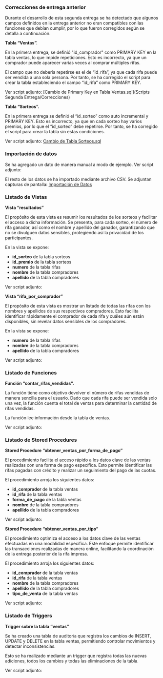 ### Correcciones de entrega anterior

Durante el desarrollo de esta segunda entrega se ha detectado que algunos campos definidos en la entrega anterior no eran compatibles con las funciones que debían cumplir, por lo que fueron corregidos según se detalla a continuación.

**Tabla “Ventas”.**

En la primera entrega, se definió "id_comprador" como PRIMARY KEY en la tabla ventas, lo que impide repeticiones. Esto es incorrecto, ya que un comprador puede aparecer varias veces al comprar múltiples rifas.

El campo que no debería repetirse es el de “id_rifa”, ya que cada rifa puede ser vendida a una sola persona. Por tanto, se ha corregido el script para crear la tabla estableciendo el campo “id_rifa” como PRIMARY KEY.

Ver script adjunto: [Cambio de Primary Key en Tabla Ventas.sql](Scripts Segunda Entrega/Correcciones)


**Tabla “Sorteos”.**

En la primera entrega se definió el “id_sorteo” como auto incremental y PRIMARY KEY. Esto es incorrecto, ya que en cada sorteo hay varios premios, por lo que el “id_sorteo” debe repetirse. Por tanto, se ha corregido el script para crear la tabla sin estas condiciones.

Ver script adjunto: [Cambio de Tabla Sorteos.sql](SQL/Scripts%20Segunda%20Entrega/Correcciones/Cambio%20de%20Tabla%20Sorteos.sql)

### Importación de datos

Se ha agregado un dato de manera manual a modo de ejemplo. Ver script adjunto:

El resto de los datos se ha importado mediante archivo CSV. Se adjuntan capturas de pantalla: [Importación de Datos](https://github.com/sebabayarres/SQL/tree/main/Importación%20de%20Datos)

### Listado de Vistas

**Vista “resultados”**

El propósito de esta vista es resumir los resultados de los sorteos y facilitar el acceso a dicha información. Se presenta, para cada sorteo, el número de rifa ganador, así como el nombre y apellido del ganador, garantizando que no se divulguen datos sensibles, protegiendo así la privacidad de los participantes.

En la vista se expone:

- **id_sorteo** de la tabla sorteos
- **id_premio** de la tabla sorteos
- **numero** de la tabla rifas
- **nombre** de la tabla compradores
- **apellido** de la tabla compradores

Ver script adjunto:

**Vista “rifa_por_comprador”**

El propósito de esta vista es mostrar un listado de todas las rifas con los nombres y apellidos de sus respectivos compradores. Esto facilita identificar rápidamente el comprador de cada rifa y cuáles aún están disponibles, sin revelar datos sensibles de los compradores.

En la vista se expone:

- **numero** de la tabla rifas
- **nombre** de la tabla compradores
- **apellido** de la tabla compradores

Ver script adjunto:

### Listado de Funciones

**Función “contar_rifas_vendidas”.**

La función tiene como objetivo devolver el número de rifas vendidas de manera sencilla para el usuario. Dado que cada rifa puede ser vendida solo una vez, la función cuenta el total de ventas para determinar la cantidad de rifas vendidas.

La función lee información desde la tabla de ventas.

Ver script adjunto:

### Listado de Stored Procedures

**Stored Procedure “obtener_ventas_por_forma_de_pago”**

El procedimiento facilita el acceso rápido a los datos clave de las ventas realizadas con una forma de pago específica. Esto permite identificar las rifas pagadas con crédito y realizar un seguimiento del pago de las cuotas.

El procedimiento arroja los siguientes datos:

- **id_comprador** de la tabla ventas
- **id_rifa** de la tabla ventas
- **forma_de_pago** de la tabla ventas
- **nombre** de la tabla compradores
- **apellido** de la tabla compradores

Ver script adjunto:

**Stored Procedure “obtener_ventas_por_tipo”**

El procedimiento optimiza el acceso a los datos clave de las ventas efectuadas en una modalidad específica. Este enfoque permite identificar las transacciones realizadas de manera online, facilitando la coordinación de la entrega posterior de la rifa impresa.

El procedimiento arroja los siguientes datos:

- **id_comprador** de la tabla ventas
- **id_rifa** de la tabla ventas
- **nombre** de la tabla compradores
- **apellido** de la tabla compradores
- **tipo_de_venta** de la tabla ventas

Ver script adjunto:

### Listado de Triggers

**Trigger sobre la tabla “ventas”**

Se ha creado una tabla de auditoría que registra los cambios de INSERT, UPDATE y DELETE en la tabla ventas, permitiendo controlar movimientos y detectar inconsistencias.

Esto se ha realizado mediante un trigger que registra todas las nuevas adiciones, todos los cambios y todas las eliminaciones de la tabla.

Ver script adjunto:

